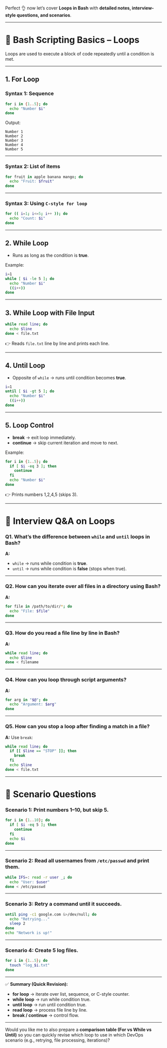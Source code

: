 Perfect 👌 now let’s cover **Loops in Bash** with **detailed notes, interview-style questions, and scenarios**.

---

# 📝 Bash Scripting Basics – **Loops**

Loops are used to execute a block of code repeatedly until a condition is met.

---

## 1. **For Loop**

### Syntax 1: Sequence

```bash
for i in {1..5}; do
  echo "Number $i"
done
```

Output:

```
Number 1
Number 2
Number 3
Number 4
Number 5
```

---

### Syntax 2: List of items

```bash
for fruit in apple banana mango; do
  echo "Fruit: $fruit"
done
```

---

### Syntax 3: Using `C-style for loop`

```bash
for (( i=1; i<=5; i++ )); do
  echo "Count: $i"
done
```

---

## 2. **While Loop**

* Runs as long as the condition is **true**.

Example:

```bash
i=1
while [ $i -le 5 ]; do
  echo "Number $i"
  ((i++))
done
```

---

## 3. **While Loop with File Input**

```bash
while read line; do
  echo $line
done < file.txt
```

👉 Reads `file.txt` line by line and prints each line.

---

## 4. **Until Loop**

* Opposite of `while` → runs until condition becomes **true**.

```bash
i=1
until [ $i -gt 5 ]; do
  echo "Number $i"
  ((i++))
done
```

---

## 5. **Loop Control**

* **break** → exit loop immediately.
* **continue** → skip current iteration and move to next.

Example:

```bash
for i in {1..5}; do
  if [ $i -eq 3 ]; then
    continue
  fi
  echo "Number $i"
done
```

👉 Prints numbers 1,2,4,5 (skips 3).

---

# 🔹 Interview Q\&A on Loops

### **Q1. What’s the difference between `while` and `until` loops in Bash?**

**A:**

* `while` → runs while condition is **true**.
* `until` → runs while condition is **false** (stops when true).

---

### **Q2. How can you iterate over all files in a directory using Bash?**

**A:**

```bash
for file in /path/to/dir/*; do
  echo "File: $file"
done
```

---

### **Q3. How do you read a file line by line in Bash?**

**A:**

```bash
while read line; do
  echo $line
done < filename
```

---

### **Q4. How can you loop through script arguments?**

**A:**

```bash
for arg in "$@"; do
  echo "Argument: $arg"
done
```

---

### **Q5. How can you stop a loop after finding a match in a file?**

**A:**
Use `break`:

```bash
while read line; do
  if [[ $line == "STOP" ]]; then
    break
  fi
  echo $line
done < file.txt
```

---

# 🔹 Scenario Questions

### **Scenario 1:** Print numbers 1–10, but skip 5.

```bash
for i in {1..10}; do
  if [ $i -eq 5 ]; then
    continue
  fi
  echo $i
done
```

---

### **Scenario 2:** Read all usernames from `/etc/passwd` and print them.

```bash
while IFS=: read -r user _; do
  echo "User: $user"
done < /etc/passwd
```

---

### **Scenario 3:** Retry a command until it succeeds.

```bash
until ping -c1 google.com &>/dev/null; do
  echo "Retrying..."
  sleep 2
done
echo "Network is up!"
```

---

### **Scenario 4:** Create 5 log files.

```bash
for i in {1..5}; do
  touch "log_$i.txt"
done
```

---

✅ **Summary (Quick Revision):**

* **for loop** → iterate over list, sequence, or C-style counter.
* **while loop** → run while condition true.
* **until loop** → run until condition true.
* **read loop** → process file line by line.
* **break / continue** → control flow.

---

Would you like me to also prepare a **comparison table (For vs While vs Until)** so you can quickly revise which loop to use in which DevOps scenario (e.g., retrying, file processing, iterations)?
